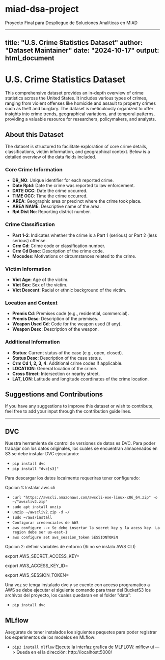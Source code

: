 # miad-dsa-project
Proyecto Final para Despliegue de Soluciones Analíticas en MIAD

---
title: "U.S. Crime Statistics Dataset"
author: "Dataset Maintainer"
date: "2024-10-17"
output: html_document
---

# U.S. Crime Statistics Dataset

This comprehensive dataset provides an in-depth overview of crime statistics across the United States. It includes various types of crimes, ranging from violent offenses like homicide and assault to property crimes such as theft and burglary. The dataset is meticulously organized to offer insights into crime trends, geographical variations, and temporal patterns, providing a valuable resource for researchers, policymakers, and analysts.

## About this Dataset

The dataset is structured to facilitate exploration of core crime details, classifications, victim information, and geographical context. Below is a detailed overview of the data fields included.

### Core Crime Information

- **DR_NO**: Unique identifier for each reported crime.
- **Date Rptd**: Date the crime was reported to law enforcement.
- **DATE OCC**: Date the crime occurred.
- **TIME OCC**: Time the crime occurred.
- **AREA**: Geographic area or precinct where the crime took place.
- **AREA NAME**: Descriptive name of the area.
- **Rpt Dist No**: Reporting district number.

### Crime Classification

- **Part 1-2**: Indicates whether the crime is a Part 1 (serious) or Part 2 (less serious) offense.
- **Crm Cd**: Crime code or classification number.
- **Crm Cd Desc**: Description of the crime code.
- **Mocodes**: Motivations or circumstances related to the crime.

### Victim Information

- **Vict Age**: Age of the victim.
- **Vict Sex**: Sex of the victim.
- **Vict Descent**: Racial or ethnic background of the victim.

### Location and Context

- **Premis Cd**: Premises code (e.g., residential, commercial).
- **Premis Desc**: Description of the premises.
- **Weapon Used Cd**: Code for the weapon used (if any).
- **Weapon Desc**: Description of the weapon.

### Additional Information

- **Status**: Current status of the case (e.g., open, closed).
- **Status Desc**: Description of the case status.
- **Crm Cd 1, 2, 3, 4**: Additional crime codes if applicable.
- **LOCATION**: General location of the crime.
- **Cross Street**: Intersection or nearby street.
- **LAT, LON**: Latitude and longitude coordinates of the crime location.

## Suggestions and Contributions

If you have any suggestions to improve this dataset or wish to contribute, feel free to add your input through the contribution guidelines.

---


## DVC

Nuestra herramienta de control de versiones de datos es DVC. Para poder trabajar con los datos originales, los cuales se encuentran almacenados en S3 se debe instalar DVC ejecutando:

- `pip install dvc`
- `pip install "dvc[s3]"`

Para descargar los datos localmente requeriras tener configurado:

Opcion 1: Instalar aws cli
- `curl "https://awscli.amazonaws.com/awscli-exe-linux-x86_64.zip" -o ~/"awscliv2.zip" `
- `sudo apt install unzip`
- `unzip ~/awscliv2.zip -d ~/`
- `sudo ~/aws/install`
- `Configurar credenciales de AWS`
- `aws configure --> Se debe insertar la secret key y la acess key. La region debe ser us-east-1`
- `aws configure set aws_session_token SESSIONTOKEN`

Opcion 2: definir variables de entorno (Si no se instalo AWS CLI)

export AWS_SECRET_ACCESS_KEY=

export  AWS_ACCESS_KEY_ID=

export  AWS_SESSION_TOKEN=

Una vez se tenga instalado dvc y se cuente con acceso programatico a AWS se debe ejecutar el siguiente comando para traer del BucketS3 los archivos del proyecto, los cuales quedaran en el folder "data":
- `pip install dvc`

## MLflow

Asegúrate de tener instalados los siguientes paquetes para poder registrar los experimentos de los modelos en MLflow:

- `pip3 install mlflow`
Ejecute la interfaz grafica de MLFLOW: mlflow ui —> Queda en el la dirección: http://localhost:5000/
